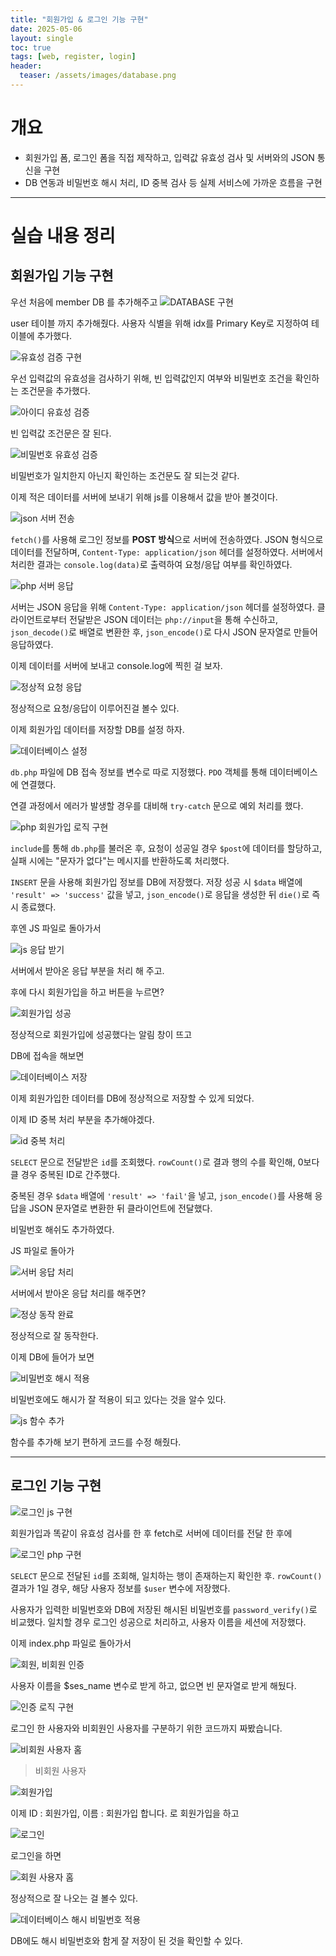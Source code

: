 ```yaml
---
title: "회원가입 & 로그인 기능 구현"
date: 2025-05-06
layout: single
toc: true
tags: [web, register, login]
header:
  teaser: /assets/images/database.png
---
```


# 개요

- 회원가입 폼, 로그인 폼을 직접 제작하고, 입력값 유효성 검사 및 서버와의 JSON 통신을 구현
- DB 연동과 비밀번호 해시 처리, ID 중복 검사 등 실제 서비스에 가까운 흐름을 구현

---

# 실습 내용 정리

## 회원가입 기능 구현

우선 처음에 member DB 를 추가해주고 
![DATABASE 구현](/assets/images/database.png)

user 테이블 까지 추가해줬다. 사용자 식별을 위해 idx를 Primary Key로 지정하여 테이블에 추가했다.

![유효성 검증 구현](/assets/screenshots/user-auth/form_validation.png)

우선 입력값의 유효성을 검사하기 위해, 빈 입력값인지 여부와 비밀번호 조건을 확인하는 조건문을 추가했다.

![아이디 유효성 검증](/assets/screenshots/user-auth/validation_id_empty.png)

빈 입력값 조건문은 잘 된다.

![비밀번호 유효성 검증](/assets/screenshots/user-auth/validation_ps_empty.png)

비밀번호가 일치한지 아닌지 확인하는 조건문도 잘 되는것 같다.

이제 적은 데이터를 서버에 보내기 위해 js를 이용해서 값을 받아 볼것이다.

![json 서버 전송](/assets/screenshots/user-auth/register_json.png)

`fetch()`를 사용해 로그인 정보를 **POST 방식**으로 서버에 전송하였다.
JSON 형식으로 데이터를 전달하며, `Content-Type: application/json` 헤더를 설정하였다.
서버에서 처리한 결과는 `console.log(data)`로 출력하여 요청/응답 여부를 확인하였다.


![php 서버 응답](/assets/screenshots/user-auth/php_json_api_handler.png)

서버는 JSON 응답을 위해 `Content-Type: application/json` 헤더를 설정하였다.
클라이언트로부터 전달받은 JSON 데이터는 `php://input`을 통해 수신하고, `json_decode()`로 배열로 변환한 후, `json_encode()`로 다시 JSON 문자열로 만들어 응답하였다.

이제 데이터를 서버에 보내고 console.log에 찍힌 걸 보자.

![정상적 요청 응답](/assets/screenshots/user-auth/console_json_response.png)

정상적으로 요청/응답이 이루어진걸 볼수 있다.

이제 회원가입 데이터를 저장할 DB를 설정 하자.

![데이터베이스 설정](/assets/screenshots/user-auth/php_pdo_db_connect.png)

`db.php` 파일에 DB 접속 정보를 변수로 따로 지정했다.
`PDO` 객체를 통해 데이터베이스에 연결했다.

연결 과정에서 에러가 발생할 경우를 대비해 `try-catch` 문으로 예외 처리를 했다.


![php 회원가입 로직 구현](/assets/screenshots/user-auth/php_signup_insert_handler.png)

`include`를 통해 `db.php`를 불러온 후,
요청이 성공일 경우 `$post`에 데이터를 할당하고, 실패 시에는 "문자가 없다"는 메시지를 반환하도록 처리했다.

`INSERT` 문을 사용해 회원가입 정보를 DB에 저장했다.
저장 성공 시 `$data` 배열에 `'result' => 'success'` 값을 넣고, `json_encode()`로 응답을 생성한 뒤 `die()`로 즉시 종료했다.

후엔 JS 파일로 돌아가서

![js 응답 받기](/assets/screenshots/user-auth/signup_success_redirect.png)

서버에서 받아온 응답 부분을 처리 해 주고.

 
후에 다시 회원가입을 하고 버튼을 누르면?

![회원가입 성공](/assets/screenshots/user-auth/signup_success_alert.png)

정상적으로 회원가입에 성공했다는 알림 창이 뜨고

DB에 접속을 해보면

![데이터베이스 저장](/assets/screenshots/user-auth/signup_success_db_saved.png)

이제 회원가입한 데이터를 DB에 정상적으로 저장할 수 있게 되었다.

이제 ID 중복 처리 부분을 추가해야겠다.

![id 중복 처리](/assets/screenshots/user-auth/php_signup_duplicate_check_hash.png)

`SELECT` 문으로 전달받은 `id`를 조회했다.
`rowCount()`로 결과 행의 수를 확인해, 0보다 클 경우 중복된 ID로 간주했다.

중복된 경우 `$data` 배열에 `'result' => 'fail'`을 넣고,
`json_encode()`를 사용해 응답을 JSON 문자열로 변환한 뒤 클라이언트에 전달했다.

비밀번호 해쉬도 추가하였다.

JS 파일로 돌아가 

![서버 응답 처리](/assets/screenshots/user-auth/js_duplicate_id_alert.png)

서버에서 받아온 응답 처리를 해주면?

![정상 동작 완료](/assets/screenshots/user-auth/duplicate_id_alert_popup.png)

정상적으로 잘 동작한다.

이제 DB에 들어가 보면

![비밀번호 해시 적용](/assets/screenshots/user-auth/signup_password_hash_result.png)

비밀번호에도 해시가 잘 적용이 되고 있다는 것을 알수 있다.

![js 함수 추가](/assets/screenshots/user-auth/js_signup_async_handler.png)

함수를 추가해 보기 편하게 코드를 수정 해줬다.

---

## 로그인 기능 구현

![로그인 js 구현](/assets/screenshots/user-auth/js_login_async_handler.png)

회원가입과 똑같이 유효성 검사를 한 후 fetch로 서버에 데이터를 전달 한 후에

![로그인 php 구현](/assets/screenshots/user-auth/php_login_verify_session.png)

`SELECT` 문으로 전달된 `id`를 조회해, 일치하는 행이 존재하는지 확인한 후.
`rowCount()` 결과가 1일 경우, 해당 사용자 정보를 `$user` 변수에 저장했다.

사용자가 입력한 비밀번호와 DB에 저장된 해시된 비밀번호를 `password_verify()`로 비교했다.
일치할 경우 로그인 성공으로 처리하고, 사용자 이름을 세션에 저장했다.

이제 index.php 파일로 돌아가서

![회원, 비회원 인증](/assets/screenshots/user-auth/php_session_get_username.png)

사용자 이름을 $ses_name 변수로 받게 하고, 없으면 빈 문자열로 받게 해뒀다.

![인증 로직 구현](/assets/screenshots/user-auth/php_session_based_rendering.png)

로그인 한 사용자와 비회원인 사용자를 구분하기 위한 코드까지 짜봤습니다.

![비회원 사용자 홈](/assets/screenshots/user-auth/html_guest_home_screen.png)

> 비회원 사용자

![회원가입](/assets/screenshots/user-auth/signup_success_alert_ui.png)

이제 ID : 회원가입, 이름 : 회원가입 합니다. 로 회원가입을 하고

![로그인](/assets/screenshots/user-auth/html_login_input_screen.png)

로그인을 하면

![회원 사용자 홈](/assets/screenshots/user-auth/login_success_ui_rendered.png)

정상적으로 잘 나오는 걸 볼수 있다.

![데이터베이스 해시 비밀번호 적용](/assets/screenshots/user-auth/db_userinfo_password_hashed.png)

DB에도 해시 비밀번호와 함게 잘 저장이 된 것을 확인할 수 있다.

